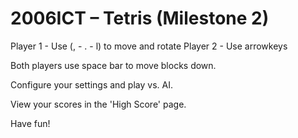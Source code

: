 # 2006ICT – Tetris (Milestone 2)


Player 1 - Use (, - . - l) to move and rotate
Player 2 - Use arrowkeys

Both players use space bar to move blocks down.

Configure your settings and play vs. AI.

View your scores in the 'High Score' page.

Have fun!
